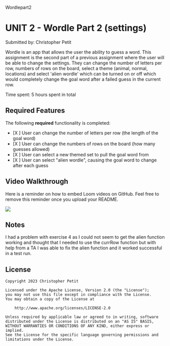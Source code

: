 Wordlepart2
# UNIT 2 - Wordle Part 2 (settings)

Submitted by: Christopher Petit

Wordle is an app that allows the user the ability to guess a word. This assignment is the second part of a previous assignment 
where the user will be able to change the settings. They can change the number of letters per row, numbers of rows on the board,
select a theme (animal, normal, locations) and select 'alien wordle' which can be turned on or off which would completely change the goal word
after a failed guess in the current row.

Time spent: 5 hours spent in total

## Required Features

The following **required** functionality is completed:

- [X ] User can change the number of letters per row (the length of the goal word)
- [X ] User can change the numbers of rows on the board (how many guesses allowed)
- [X ] User can select a new themed set to pull the goal word from
- [X ] User can select "alien wordle", causing the goal word to change after each guess


## Video Walkthrough

Here is a reminder on how to embed Loom videos on GitHub. Feel free to remove this reminder once you upload your README. 

<div>
    <a href="https://www.loom.com/share/e1a517491e9844cdb7261808f9761b00">
    </a>
    <a href="https://www.loom.com/share/e1a517491e9844cdb7261808f9761b00">
      <img style="max-width:300px;" src="https://cdn.loom.com/sessions/thumbnails/e1a517491e9844cdb7261808f9761b00-with-play.gif">
    </a>
  </div>

## Notes

I had a problem with exercise 4 as I could not seem to get the alien function working and thought that I needed to use 
the currRow function but with help from a TA I was able to fix the alien function and it worked successful in a test run.

## License

    Copyright 2023 Christopher Petit

    Licensed under the Apache License, Version 2.0 (the "License");
    you may not use this file except in compliance with the License.
    You may obtain a copy of the License at

        http://www.apache.org/licenses/LICENSE-2.0

    Unless required by applicable law or agreed to in writing, software
    distributed under the License is distributed on an "AS IS" BASIS,
    WITHOUT WARRANTIES OR CONDITIONS OF ANY KIND, either express or implied.
    See the License for the specific language governing permissions and
    limitations under the License.
